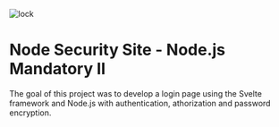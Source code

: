 ![lock](https://user-images.githubusercontent.com/60754393/235303876-5cae66e8-0146-4ef8-a857-2ba426fdd52b.jpg)

# Node Security Site - Node.js Mandatory II

The goal of this project was to develop a login page using the Svelte framework and Node.js with authentication, athorization and password encryption.
